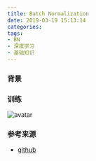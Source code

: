 ```yaml
---
title: Batch Normalization
date: 2019-03-19 15:13:14
categories: 
tags:
- BN
- 深度学习
- 基础知识 
---
```




### 背景




  <!--more-->

### 训练
![avatar](TIM截图20190319151834.jpg)



### 参考来源
- [github](https://github.com/imhuay/Algorithm_Interview_Notes-Chinese)


